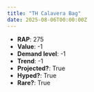 ```yaml
---
title: "TH Calavera Bag"
date: 2025-08-06T00:00:00Z
---
```

- **RAP**: 275
- **Value**: -1
- **Demand level**: -1
- **Trend**: -1
- **Projected?**: True
- **Hyped?**: True
- **Rare?**: True

